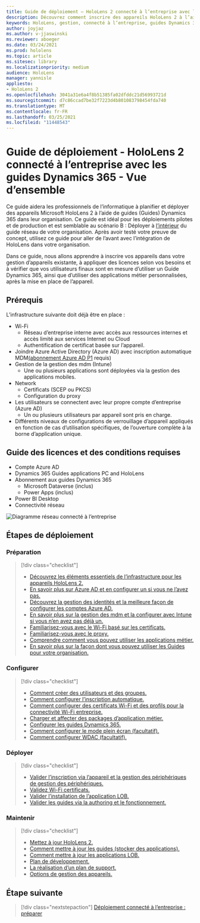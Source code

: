 ```yaml
---
title: Guide de déploiement – HoloLens 2 connecté à l’entreprise avec les guides Dynamics 365 - Vue d’ensemble
description: Découvrez comment inscrire des appareils HoloLens 2 à l’aide de guides Dynamics 365 sur un réseau connecté d’entreprise.
keywords: HoloLens, gestion, connecté à l’entreprise, guides Dynamics 365, AAD, Azure AD, GESTION DES PÉRIPHÉRIQUES MOBILES, Gestion des appareils mobiles
author: joyjaz
ms.author: v-jjaswinski
ms.reviewer: aboeger
ms.date: 03/24/2021
ms.prod: hololens
ms.topic: article
ms.sitesec: library
ms.localizationpriority: medium
audience: HoloLens
manager: yannisle
appliesto:
- HoloLens 2
ms.openlocfilehash: 3041a31e6a4f8b51385fa02dfddc21d56993721d
ms.sourcegitcommit: d7c86ccad7be32f7223d4b801083798454fda740
ms.translationtype: MT
ms.contentlocale: fr-FR
ms.lasthandoff: 03/25/2021
ms.locfileid: "11448543"
---
```

# <a name="deployment-guide---corporate-connected-hololens-2-with-dynamics-365-guides---overview"></a>Guide de déploiement - HoloLens 2 connecté à l’entreprise avec les guides Dynamics 365 - Vue d’ensemble

Ce guide aidera les professionnels de l’informatique à planifier et déployer des appareils Microsoft HoloLens 2 à l’aide de guides (Guides) Dynamics 365 dans leur organisation. Ce guide est idéal pour les déploiements pilotes et de production et est semblable au scénario B : Déployer à [l’intérieur](https://docs.microsoft.com/hololens/common-scenarios#scenario-b-deploy-inside-your-organizations-network) du guide réseau de votre organisation. Après avoir testé votre preuve de concept, utilisez ce guide pour aller de l’avant avec l’intégration de HoloLens dans votre organisation.

Dans ce guide, nous allons apprendre à inscrire vos appareils dans votre gestion d’appareils existante, à appliquer des licences selon vos besoins et à vérifier que vos utilisateurs finaux sont en mesure d’utiliser un Guide Dynamics 365, ainsi que d’utiliser des applications métier personnalisées, après la mise en place de l’appareil. 

## <a name="prerequisites"></a>Prérequis

L’infrastructure suivante doit déjà être en place :
- Wi-Fi
    - Réseau d’entreprise interne avec accès aux ressources internes et accès limité aux services Internet ou Cloud
    - Authentification de certificat basée sur l’appareil.
- Joindre Azure Active Directory (Azure AD) avec inscription automatique MDM[(abonnement Azure AD P1](https://docs.microsoft.com/azure/active-directory/fundamentals/active-directory-whatis) requis)
- Gestion de la gestion des mdm (Intune)
    - Une ou plusieurs applications sont déployées via la gestion des applications mobiles.
- Network 
    - Certificats (SCEP ou PKCS)
    - Configuration du proxy
- Les utilisateurs se connectent avec leur propre compte d’entreprise (Azure AD)
    - Un ou plusieurs utilisateurs par appareil sont pris en charge.
- Différents niveaux de configurations de verrouillage d’appareil appliqués en fonction de cas d’utilisation spécifiques, de l’ouverture complète à la borne d’application unique.

## [<a name="guides-licensing-and-requirements"></a>Guide des licences et des conditions requises](https://docs.microsoft.com/dynamics365/mixed-reality/guides/requirements#licensing-and-product-requirements)
- Compte Azure AD
- Dynamics 365 Guides applications PC and HoloLens
- Abonnement aux guides Dynamics 365
    - Microsoft Dataverse (inclus)
    - Power Apps (inclus)
- Power BI Desktop
- Connectivité réseau

![Diagramme réseau connecté à l’entreprise](./images/corpconnected-diagHL2-guides.png)

## <a name="stages-of-deployment"></a>Étapes de déploiement
### <a name="prepare"></a>Préparation
> [!div class="checklist"]
>- [Découvrez les éléments essentiels de l’infrastructure pour les appareils HoloLens 2.](hololens2-corp-connected-prepare.md#infrastructure-essentials)
>- [En savoir plus sur Azure AD et en configurer un si vous ne l’avez pas.](hololens2-corp-connected-prepare.md#azure-active-directory)
>- [Découvrez la gestion des identités et la meilleure façon de configurer les comptes Azure AD.](hololens2-corp-connected-prepare.md#identity-management)
>- [En savoir plus sur la gestion des mdm et la configurer avec Intune si vous n’en avez pas déjà un.](hololens2-corp-connected-prepare.md#mobile-device-management)
>- [Familiarisez-vous avec le Wi-Fi basé sur les certificats.](hololens2-corp-connected-prepare.md#certificates)
>- [Familiarisez-vous avec le proxy.](hololens2-corp-connected-prepare.md#proxy)
>- [Comprendre comment vous pouvez utiliser les applications métier.](hololens2-corp-connected-prepare.md#line-of-business-apps)
>- [En savoir plus sur la façon dont vous pouvez utiliser les Guides pour votre organisation.](hololens2-corp-connected-prepare.md#guides-playbook)
### <a name="configure"></a>Configurer
> [!div class="checklist"]
>- [Comment créer des utilisateurs et des groupes.](hololens2-corp-connected-configure.md#azure-users-and-groups)
>- [Comment configurer l’inscription automatique.](hololens2-corp-connected-configure.md#auto-enrollment-on-hololens-2)
>- [Comment configurer des certificats Wi-Fi et des profils pour la connectivité Wi-Fi entreprise.](hololens2-corp-connected-configure.md#corporate-wi-fi-connectivity)
>- [Charger et affecter des packages d’application métier.](hololens2-corp-connected-configure.md#app-deployment)
>- [Configurer les guides Dynamics 365.](hololens2-corp-connected-configure.md#setup-guides-application-licenses-dataverse-and-authoring)
>- [Comment configurer le mode plein écran (facultatif).](hololens2-corp-connected-configure.md#optional-kiosk-mode)
>- [Comment configurer WDAC (facultatif).](hololens2-corp-connected-configure.md#optional-wdac)
### <a name="deploy"></a>Déployer
> [!div class="checklist"]
>-  [Valider l’inscription via l’appareil et la gestion des périphériques de gestion des périphériques.](hololens2-corp-connected-deploy.md#enrollment-validation)
>-  [Validez Wi-Fi certificats.](hololens2-corp-connected-deploy.md#wi-fi-certificate-validation)
>-  [Valider l’installation de l’application LOB.](hololens2-corp-connected-deploy.md#validate-lob-app-install)
>-  [Valider les guides via la authoring et le fonctionnement.](hololens2-corp-connected-deploy.md#validate-dynamics-365-guides)
### <a name="maintain"></a>Maintenir
> [!div class="checklist"]
>- [Mettez à jour HoloLens 2.](hololens2-corp-connected-maintain.md#update-hololens)
>- [Comment mettre à jour les guides (stocker des applications).](hololens2-corp-connected-maintain.md#how-to-update-dynamics-365-guides-and-other-store-apps)
>- [Comment mettre à jour les applications LOB.](hololens2-corp-connected-maintain.md#how-to-update-lob-apps) 
>- [Plan de développement.](hololens2-corp-connected-maintain.md#development-plan) 
>- [La réalisation d’un plan de support.](hololens2-corp-connected-maintain.md#support-plan)
>- [Options de gestion des appareils.](hololens2-corp-connected-maintain.md#device-management)

## <a name="next-step"></a>Étape suivante 
> [!div class="nextstepaction"]
> [Déploiement connecté à l’entreprise : préparer](hololens2-corp-connected-prepare.md)
